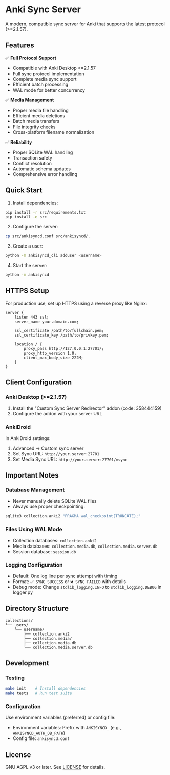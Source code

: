 # Anki Sync Server

A modern, compatible sync server for Anki that supports the latest protocol (>=2.1.57).

## Features

✅ **Full Protocol Support**
- Compatible with Anki Desktop >=2.1.57
- Full sync protocol implementation
- Complete media sync support
- Efficient batch processing
- WAL mode for better concurrency

✅ **Media Management**
- Proper media file handling
- Efficient media deletions
- Batch media transfers
- File integrity checks
- Cross-platform filename normalization

✅ **Reliability**
- Proper SQLite WAL handling
- Transaction safety
- Conflict resolution
- Automatic schema updates
- Comprehensive error handling

## Quick Start

1. Install dependencies:
```bash
pip install -r src/requirements.txt
pip install -e src
```

2. Configure the server:
```bash
cp src/ankisyncd.conf src/ankisyncd/.
```

3. Create a user:
```bash
python -m ankisyncd_cli adduser <username>
```

4. Start the server:
```bash
python -m ankisyncd
```

## HTTPS Setup

For production use, set up HTTPS using a reverse proxy like Nginx:

```nginx
server {
    listen 443 ssl;
    server_name your.domain.com;

    ssl_certificate /path/to/fullchain.pem;
    ssl_certificate_key /path/to/privkey.pem;

    location / {
        proxy_pass http://127.0.0.1:27701/;
        proxy_http_version 1.0;
        client_max_body_size 222M;
    }
}
```

## Client Configuration

### Anki Desktop (>=2.1.57)

1. Install the "Custom Sync Server Redirector" addon (code: 358444159)
2. Configure the addon with your server URL

### AnkiDroid

In AnkiDroid settings:
1. Advanced → Custom sync server
2. Set Sync URL: `http://your.server:27701`
3. Set Media Sync URL: `http://your.server:27701/msync`

## Important Notes

### Database Management
- Never manually delete SQLite WAL files
- Always use proper checkpointing:
```bash
sqlite3 collection.anki2 "PRAGMA wal_checkpoint(TRUNCATE);"
```

### Files Using WAL Mode
- Collection databases: `collection.anki2`
- Media databases: `collection.media.db`, `collection.media.server.db`
- Session database: `session.db`

### Logging Configuration
- Default: One log line per sync attempt with timing
- Format: `✅ SYNC SUCCESS` or `❌ SYNC FAILED` with details
- Debug mode: Change `stdlib_logging.INFO` to `stdlib_logging.DEBUG` in logger.py

## Directory Structure

```
collections/
└── users/
    └── username/
        ├── collection.anki2
        ├── collection.media/
        ├── collection.media.db
        └── collection.media.server.db
```

## Development

### Testing
```bash
make init    # Install dependencies
make tests   # Run test suite
```

### Configuration
Use environment variables (preferred) or config file:
- Environment variables: Prefix with `ANKISYNCD_` (e.g., `ANKISYNCD_AUTH_DB_PATH`)
- Config file: `ankisyncd.conf`

## License

GNU AGPL v3 or later. See [LICENSE](LICENSE) for details.
